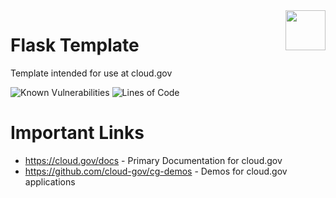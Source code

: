 <img align="right" height="64px" src="https://cloud.gov/assets/cloud-gov-logo-b04dae679163a3711cfc70fe72952396ae8d27bc040ce5b9a7f8eee8838b8be4.svg">

# Flask Template
Template intended for use at cloud.gov

![Known Vulnerabilities](https://snyk.io/test/github/elisoncrum/cloud-gov-flask-template/badge.svg)
![Lines of Code](https://tokei.rs/b1/github/elisoncrum/cloud-gov-flask-template?category=code)

# Important Links
- https://cloud.gov/docs - Primary Documentation for cloud.gov
- https://github.com/cloud-gov/cg-demos - Demos for cloud.gov applications
